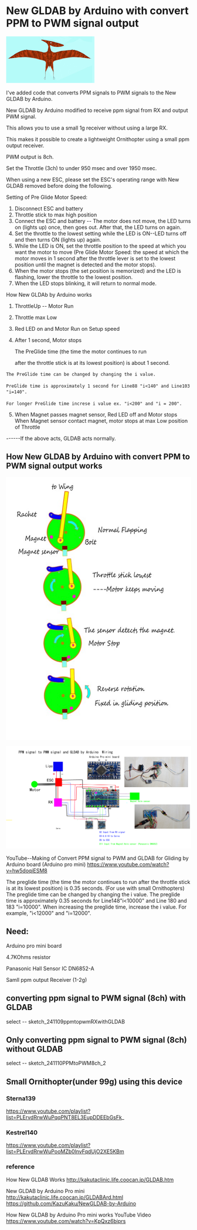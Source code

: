 # New GLDAB by Arduino with convert PPM to PWM signal output

![230711-2 Pterasaur3small](/image/230711-2%20Pterasaur3small%20.jpg)

I've added code that converts PPM signals to PWM signals to the New GLDAB by Arduino.

New GLDAB by Arduino modified to receive ppm signal from RX and output PWM signal.

This allows you to use a small 1g receiver without using a large RX.

This makes it possible to create a lightweight Ornithopter using a small ppm output receiver.

PWM output is 8ch.

Set the Throttle (3ch) to under 950 msec and over 1950 msec.

When using a new ESC, please set the ESC's operating range with New GLDAB removed before doing the following.

Setting of Pre Glide Motor Speed:
1. Disconnect ESC and battery
2. Throttle stick to max high position
3. Connect the ESC and battery -- The motor does not move, the LED turns on (lights up) once, then goes out.
After that, the LED turns on again.
4. Set the throttle to the lowest setting while the LED is ON--LED turns off and then turns ON (lights up) again.
5. While the LED is ON, set the throttle position to the speed at which you want the motor to move (Pre Glide Motor Speed: the speed at which the motor moves in 1 second after the throttle lever is set to the lowest position until the magnet is detected and the motor stops). 
6. When the motor stops (the set position is memorized) and the LED is flashing, lower the throttle to the lowest position.
7. When the LED stops blinking, it will return to normal mode.

How New GLDAb by Arduino works 

  1. ThrottleUp -- Motor Run
  2. Throttle max Low
  3. Red LED on and Motor Run on Setup speed
  4. After 1 second, Motor stops 

     The PreGlide time (the time the motor continues to run
     
      after the throttle stick is at its lowest position) is about 1 second.

    The PreGlide time can be changed by changing the i value.

    PreGlide time is approximately 1 second for Line88 "i<140" and Line103 "i=140".
    
    For longer PreGlide time increse i value ex. "i<200" and "i = 200".
      
  5. When Magnet passes magnet sensor,
                                 Red LED off and Motor stops
 When Magnet sensor contact magnet, 
           motor stops at max Low position of Throttle 

------If the above acts, GLDAB acts normally.

## How New GLDAB by Arduino with convert PPM to PWM signal output works

![250117 NewGLDAB Action ](/image/250117%20NewGLDAB%20Action%20.jpg)

![241108 PPM toPWM & Arduino GLDAB by Arduino 4.7KOwm ESC Motor ](/image/241108%20PPM%20toPWM%20&%20Arduino%20GLDAB%20by%20Arduino%204.7KOwm%20ESC%20Motor%20.jpg)


YouTube--Making of Convert PPM signal to PWM and GLDAB for Gliding by Arduino board (Arduino pro mini)
        https://www.youtube.com/watch?v=hw5doqiESM8

The preglide time (the time the motor continues to run after the throttle stick is at its lowest position) is 0.35 seconds. (For use with small Ornithopters)
The preglide time can be changed by changing the i value.
The preglide time is approximately 0.35 seconds for Line148"i<10000" and Line 180 and 183 "i=10000".
When increasing the preglide time, increase the i value.
For example, "i<12000" and "i=12000".



## Need:

Arduino pro mini board

4.7KOhms resistor

Panasonic Hall Sensor IC DN6852-A

Samll ppm output Receiver (1-2g)


## converting ppm signal to PWM signal (8ch) with GLDAB
select --  sketch_241109ppmtopwmRXwithGLDAB

## Only converting ppm signal to PWM signal (8ch) without GLDAB
select --  sketch_241110PPMtoPWM8ch_2


## Small Ornithopter(under 99g) using this device
### Sterna139  
 https://www.youtube.com/playlist?list=PLErvdRrwWuPqqPNT8EL3EupDDEEbGsFk_

### Kestrel140   
 https://www.youtube.com/playlist?list=PLErvdRrwWuPooMZb0lnvFqdUjO2XE5KBm





### reference

How New GLDAB Works
http://kakutaclinic.life.coocan.jp/GLDAB.htm


New GLDAB by Arduino Pro mini
http://kakutaclinic.life.coocan.jp/GLDABArd.html
https://github.com/KazuKaku/NewGLDAB-by-Arduino


How New GLDAB by Arduino Pro mini works
YouTube Video https://www.youtube.com/watch?v=KpQxz6biprs

